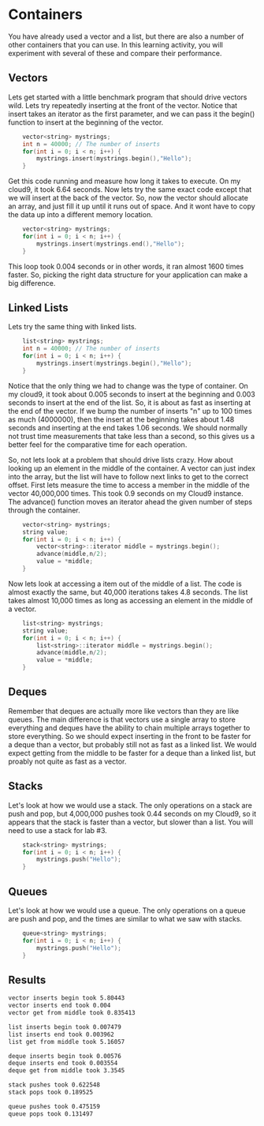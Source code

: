 # Containers
You have already used a vector and a list, but there are also a number of other containers that you can use. In this learning activity, you will experiment with several of these and compare their performance.

## Vectors
Lets get started with a little benchmark program that should drive vectors wild. Lets try repeatedly inserting at the front of the vector. Notice that insert takes an iterator as the first parameter, and we can pass it the begin() function to insert at the beginning of the vector. 
```c++
    vector<string> mystrings;
    int n = 40000; // The number of inserts 
    for(int i = 0; i < n; i++) {
        mystrings.insert(mystrings.begin(),"Hello");
    }
```
Get this code running and measure how long it takes to execute. On my cloud9, it took 6.64 seconds. Now lets try the same exact code except that we will insert at the back of the vector. So, now the vector should allocate an array, and just fill it up until it runs out of space. And it wont have to copy the data up into a different memory location.
```c++
    vector<string> mystrings;
    for(int i = 0; i < n; i++) {
        mystrings.insert(mystrings.end(),"Hello");
    }
```
This loop took 0.004 seconds or in other words, it ran almost 1600 times faster. So, picking the right data structure for your application can make a big difference.

## Linked Lists
Lets try the same thing with linked lists.
```c++
    list<string> mystrings;
    int n = 40000; // The number of inserts
    for(int i = 0; i < n; i++) {
        mystrings.insert(mystrings.begin(),"Hello");
    }
```
Notice that the only thing we had to change was the type of container. On my cloud9, it took about 0.005 seconds to insert at the beginning and 0.003 seconds to insert at the end of the list. So, it is about as fast as inserting at the end of the vector. If we bump the number of inserts "n" up to 100 times as much (4000000), then the insert at the beginning takes about 1.48 seconds and inserting at the end takes 1.06 seconds. We should normally not trust time measurements that take less than a second, so this gives us a better feel for the comparative time for each operation.

So, not lets look at a problem that should drive lists crazy. How about looking up an element in the middle of the container. A vector can just index into the array, but the list will have to follow next links to get to the correct offset. First lets measure the time to access a member in the middle of the vector 40,000,000 times. This took 0.9 seconds on my Cloud9 instance. The advance() function moves an iterator ahead the given number of steps through the container.
```c++
    vector<string> mystrings;
    string value;
    for(int i = 0; i < n; i++) {
        vector<string>::iterator middle = mystrings.begin();
        advance(middle,n/2);
        value = *middle;
    } 
```
Now lets look at accessing a item out of the middle of a list. The code is almost exactly the same, but 40,000 iterations takes 4.8 seconds. The list takes almost 10,000 times as long as accessing an element in the middle of a vector.

```c++
    list<string> mystrings;
    string value;
    for(int i = 0; i < n; i++) {
        list<string>::iterator middle = mystrings.begin();
        advance(middle,n/2);
        value = *middle;
    }
```
## Deques
Remember that deques are actually more like vectors than they are like queues. The main difference is that vectors use a single array to store everything and deques have the ability to chain multiple arrays together to store everything. So we should expect inserting in the front to be faster for a deque than a vector, but probably still not as fast as a linked list. We would expect getting from the middle to be faster for a deque than a linked list, but proably not quite as fast as a vector.

## Stacks
Let's look at how we would use a stack. The only operations on a stack are push and pop, but 4,000,000 pushes took 0.44 seconds on my Cloud9, so it appears that the stack is faster than a vector, but slower than a list. You will need to use a stack for lab #3.
```c++
    stack<string> mystrings;
    for(int i = 0; i < n; i++) {
        mystrings.push("Hello");
    }
```

## Queues
Let's look at how we would use a queue. The only operations on a queue are push and pop, and the times are similar to what we saw with stacks.
```c++
    queue<string> mystrings;
    for(int i = 0; i < n; i++) {
        mystrings.push("Hello");
    }
```

## Results
```bash
vector inserts begin took 5.80443
vector inserts end took 0.004
vector get from middle took 0.835413
```

```bash
list inserts begin took 0.007479
list inserts end took 0.003962
list get from middle took 5.16057
```

```bash
deque inserts begin took 0.00576
deque inserts end took 0.003554
deque get from middle took 3.3545
```

```bash
stack pushes took 0.622548
stack pops took 0.189525
```

```bash
queue pushes took 0.475159
queue pops took 0.131497
```
